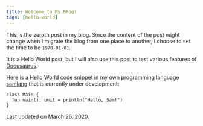```yaml
---
title: Welcome to My Blog!
tags: [hello-world]
---
```


This is the zeroth post in my blog. Since the content of the post might change when I migrate the
blog from one place to another, I choose to set the time to be `1970-01-01`.

It is a Hello World post, but I will also use this post to test
various features of [Docusaurus](https://github.com/facebook/docusaurus).

<!--truncate-->

Here is a Hello World code snippet in my own programming language
[samlang](https://github.com/SamChou19815/samlang) that is currently under development:

```samlang
class Main {
  fun main(): unit = println("Hello, Sam!")
}
```

Last updated on March 26, 2020.
